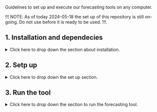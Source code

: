Guidelines to set up and execute our forecasting tools on any computer.

!!! NOTE: As of today 2024-05-18 the set up of this repository is still on-going. Do not use before it is ready to be used. !!!.

## 1. Installation and dependecies
<details>
<summary>Click here to drop down the section about installation.</summary>
    
### To get our Sidfex-NextsimF tool:

        git clone https://github.com/datlas-ocean/Sidfex-NextsimF.git

#### `copernicusmarine`
- If you do not already have a user at `copernicusmarine`, registrer [here](https://data.marine.copernicus.eu/register). This can take a few days.

- Install the [copernicusmarine Toolbox](https://help.marine.copernicus.eu/en/collections/9080063-copernicus-marine-toolbox) via `mamba`, `conda` or `pip`:


    - `pip`:

        python -m pip install copernicusmarine 
        python -m pip install copernicusmarine --upgrade
      
    - `mamba`:
        1. Open the *Miniforge Prompt*  to create a new environment (could be anything, but let's call it `copernicusmarine`) and install the `copernicusmarine` Toolbox from conda-forge:

                mamba create --name copernicusmarine conda-forge::copernicusmarine --yes

        2. Activate the newly created environment (called `copernicusmarine`) to use the Toolbox (either for the CLI or PythonAPI):

                mamba activate copernicusmarine

    - `conda`:
        1.  Install the `copernicusmarine` Toolbox from PyPI:

                    python -m pip install copernicusmarine


  As of today (26. April 2024), the latest version is `copernicusmarine-1.1.1`. You can check which version you have by running `copernicusmarine --version` or `copernicusmarine -V` in your command line interface in  your terminal.

#### `wget`
- Can be installed using [homebrew](https://brew.sh):

        brew install wget

#### `sitrack`
- clone [`sitrack`](https://github.com/brodeau/sitrack) into the `<somewhere>` directory on your computer

        cd <somewhere>/
        git clone https://github.com/brodeau/sitrack.git

- make `python` able to locate the sitrack modules, so add the following line to your `.bashrc`, `.profile`, or equivalent:

        export PYTHONPATH=<absolute_path_to_somewhere>/sitrack:${PYTHONPATH}

#### `mojito`
- clone [`mojito`](https://github.com/brodeau/mojito) into the `<somewhere>` directory on your computer

        cd <somewhere>/
        git clone git@github.com:brodeau/mojito.git

- make `python` able to locate the mojito modules, so add the following line to your `.bashrc`, `.profile`, or equivalent:

        export PYTHONPATH=<absolute_path_to_somewhere>/mojito:${PYTHONPATH}

#### `python-basemap` and `climporn` package
Required if you want to use the plotting functionality (usually triggered with `iplot=1` in the various scripts in `sitrack`).

[Climporn](https://github.com/brodeau/climporn) is available here.

</details>

## 2. Setp up
<details>
<summary>Click here to drop down the set up section.</summary>

</details>

## 3. Run the tool
<details>
<summary>Click here to drop down the  section to run the forecasting tool.</summary>

</details>
